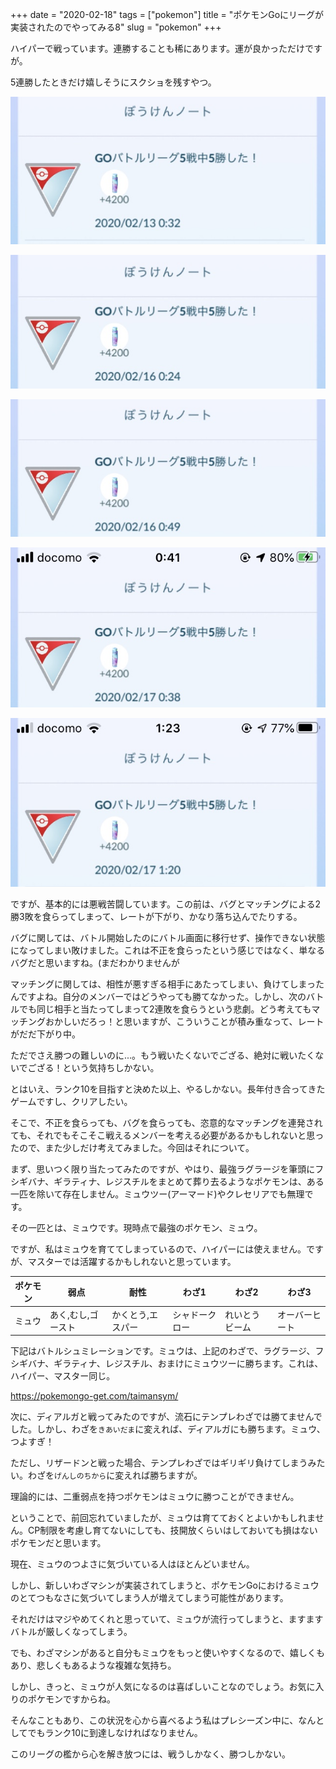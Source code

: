 +++
date = "2020-02-18"
tags = ["pokemon"]
title = "ポケモンGoにリーグが実装されたのでやってみる8"
slug = "pokemon"
+++

ハイパーで戦っています。連勝することも稀にあります。運が良かっただけですが。

5連勝したときだけ嬉しそうにスクショを残すやつ。

![](https://github.com/syui/mstdn.page/raw/master/img/mastodon/media_attachments/files/000/000/116/original/543d2a874f167a31.jpg)

![](https://github.com/syui/mstdn.page/raw/master/img/mastodon/media_attachments/files/000/000/117/small/c7024242e4bcb972.jpg)

![](https://github.com/syui/mstdn.page/raw/master/img/mastodon/media_attachments/files/000/000/118/small/bca86b1efcdd7475.jpg)

![](https://github.com/syui/mstdn.page/raw/master/img/mastodon/media_attachments/files/000/000/119/small/0256c322297e989a.jpg)

![](https://github.com/syui/mstdn.page/raw/master/img/mastodon/media_attachments/files/000/000/120/original/403e0a8379f2894c.jpg)

ですが、基本的には悪戦苦闘しています。この前は、バグとマッチングによる2勝3敗を食らってしまって、レートが下がり、かなり落ち込んでたりする。

バグに関しては、バトル開始したのにバトル画面に移行せず、操作できない状態になってしまい敗けました。これは不正を食らったという感じではなく、単なるバグだと思いますね。(まだわかりませんが

マッチングに関しては、相性が悪すぎる相手にあたってしまい、負けてしまったんですよね。自分のメンバーではどうやっても勝てなかった。しかし、次のバトルでも同じ相手と当たってしまって2連敗を食らうという悲劇。どう考えてもマッチングおかしいだろっ！と思いますが、こういうことが積み重なって、レートがだだ下がり中。

ただでさえ勝つの難しいのに...。もう戦いたくないでござる、絶対に戦いたくないでござる！という気持ちしかない。

とはいえ、ランク10を目指すと決めた以上、やるしかない。長年付き合ってきたゲームですし、クリアしたい。

そこで、不正を食らっても、バグを食らっても、恣意的なマッチングを連発されても、それでもそこそこ戦えるメンバーを考える必要があるかもしれないと思ったので、また少しだけ考えてみました。今回はそれについて。

まず、思いつく限り当たってみたのですが、やはり、最強ラグラージを筆頭にフシギバナ、ギラティナ、レジスチルをまとめて葬り去るようなポケモンは、ある一匹を除いて存在しません。ミュウツー(アーマード)やクレセリアでも無理です。

その一匹とは、ミュウです。現時点で最強のポケモン、ミュウ。

ですが、私はミュウを育ててしまっているので、ハイパーには使えません。ですが、マスターでは活躍するかもしれないと思っています。

|ポケモン|弱点|耐性|わざ1|わざ2|わざ3|
|---|---|---|---|---|---|
|ミュウ|あく,むし,ゴースト|かくとう,エスパー|シャドークロー|れいとうビーム|オーバーヒート|

下記はバトルシュミレーションです。ミュウは、上記のわざで、ラグラージ、フシギバナ、ギラティナ、レジスチル、おまけにミュウツーに勝ちます。これは、ハイパー、マスター同じ。

https://pokemongo-get.com/taimansym/

次に、ディアルガと戦ってみたのですが、流石にテンプレわざでは勝てませんでした。しかし、わざを`きあいだま`に変えれば、ディアルガにも勝ちます。ミュウ、つよすぎ！

ただし、リザードンと戦った場合、テンプレわざではギリギリ負けてしまうみたい。わざを`げんしのちから`に変えれば勝ちますが。

理論的には、二重弱点を持つポケモンはミュウに勝つことができません。

ということで、前回忘れていましたが、ミュウは育てておくとよいかもしれません。CP制限を考慮し育てないにしても、技開放くらいはしておいても損はないポケモンだと思います。

現在、ミュウのつよさに気づいている人はほとんどいません。

しかし、新しいわざマシンが実装されてしまうと、ポケモンGoにおけるミュウのとてつもなさに気づいてしまう人が増えてしまう可能性があります。

それだけはマジやめてくれと思っていて、ミュウが流行ってしまうと、ますますバトルが厳しくなってしまう。

でも、わざマシンがあると自分もミュウをもっと使いやすくなるので、嬉しくもあり、悲しくもあるような複雑な気持ち。

しかし、きっと、ミュウが人気になるのは喜ばしいことなのでしょう。お気に入りのポケモンですからね。

そんなこともあり、この状況を心から喜べるよう私はプレシーズン中に、なんとしてでもランク10に到達しなければなりません。

このリーグの檻から心を解き放つには、戦うしかなく、勝つしかない。

